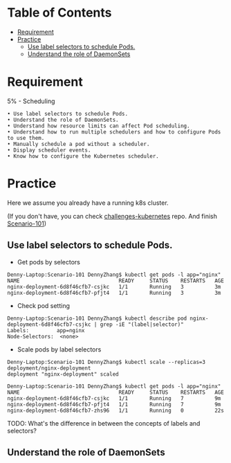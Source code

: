 Table of Contents
=================

   * [Requirement](#requirement)
   * [Practice](#practice)
      * [Use label selectors to schedule Pods.](#use-label-selectors-to-schedule-pods)
      * [Understand the role of DaemonSets](#understand-the-role-of-daemonsets)

# Requirement

5% - Scheduling
```
• Use label selectors to schedule Pods.
• Understand the role of DaemonSets.
• Understand how resource limits can affect Pod scheduling.
• Understand how to run multiple schedulers and how to configure Pods to use them.
• Manually schedule a pod without a scheduler.
• Display scheduler events.
• Know how to configure the Kubernetes scheduler.
```

# Practice

Here we assume you already have a running k8s cluster.

(If you don't have, you can check [challenges-kubernetes](https://github.com/DennyZhang/challenges-kubernetes) repo. And finish [Scenario-101](https://github.com/DennyZhang/challenges-kubernetes/tree/master/Scenario-101))

## Use label selectors to schedule Pods.

- Get pods by selectors
```
Denny-Laptop:Scenario-101 DennyZhang$ kubectl get pods -l app="nginx"
NAME                                READY     STATUS    RESTARTS   AGE
nginx-deployment-6d8f46cfb7-csjkc   1/1       Running   3          3m
nginx-deployment-6d8f46cfb7-pfjt4   1/1       Running   3          3m
```

- Check pod setting
```
Denny-Laptop:Scenario-101 DennyZhang$ kubectl describe pod nginx-deployment-6d8f46cfb7-csjkc | grep -iE "(label|selector)"
Labels:         app=nginx
Node-Selectors:  <none>
```

- Scale pods by label selectors
```
Denny-Laptop:Scenario-101 DennyZhang$ kubectl scale --replicas=3 deployment/nginx-deployment
deployment "nginx-deployment" scaled

Denny-Laptop:Scenario-101 DennyZhang$ kubectl get pods -l app="nginx"
NAME                                READY     STATUS    RESTARTS   AGE
nginx-deployment-6d8f46cfb7-csjkc   1/1       Running   7          9m
nginx-deployment-6d8f46cfb7-pfjt4   1/1       Running   7          9m
nginx-deployment-6d8f46cfb7-zhs96   1/1       Running   0          22s
```

TODO: What's the difference in between the concepts of labels and selectors?

## Understand the role of DaemonSets
